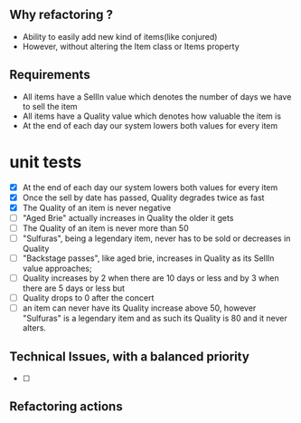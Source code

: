 ## Why refactoring ?
- Ability to easily add new kind of items(like conjured) 
- However, without altering the Item class or Items property
                                                        
## Requirements

- All items have a SellIn value which denotes the number of days we have to sell the item
- All items have a Quality value which denotes how valuable the item is
- At the end of each day our system lowers both values for every item

# unit tests
-[x] At the end of each day our system lowers both values for every item
-[x] Once the sell by date has passed, Quality degrades twice as fast
-[x] The Quality of an item is never negative
-[ ] "Aged Brie" actually increases in Quality the older it gets
-[ ] The Quality of an item is never more than 50
-[ ] "Sulfuras", being a legendary item, never has to be sold or decreases in Quality
-[ ] "Backstage passes", like aged brie, increases in Quality as its SellIn value approaches;
-[ ] Quality increases by 2 when there are 10 days or less and by 3 when there are 5 days or less but
-[ ] Quality drops to 0 after the concert
-[ ] an item can never have its Quality increase above 50, however "Sulfuras" is a legendary item and as such its Quality is 80 and it never alters.

## Technical Issues, with a balanced priority
-[ ]

## Refactoring actions

